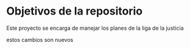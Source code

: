 # Objetivos de la repositorio

Este proyecto se encarga de manejar los planes de la liga de la justicia

estos cambios son nuevos

